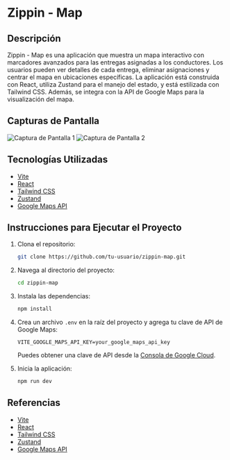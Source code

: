 # Zippin - Map

## Descripción

Zippin - Map es una aplicación que muestra un mapa interactivo con marcadores avanzados para las entregas asignadas a los conductores. Los usuarios pueden ver detalles de cada entrega, eliminar asignaciones y centrar el mapa en ubicaciones específicas. La aplicación está construida con React, utiliza Zustand para el manejo del estado, y está estilizada con Tailwind CSS. Además, se integra con la API de Google Maps para la visualización del mapa.

## Capturas de Pantalla

![Captura de Pantalla 1](link-a-la-captura-1.png)
![Captura de Pantalla 2](link-a-la-captura-2.png)

## Tecnologías Utilizadas

- [Vite](https://vitejs.dev/)
- [React](https://reactjs.org/)
- [Tailwind CSS](https://tailwindcss.com/)
- [Zustand](https://github.com/pmndrs/zustand)
- [Google Maps API](https://developers.google.com/maps)

## Instrucciones para Ejecutar el Proyecto

1. Clona el repositorio:
   ```sh
   git clone https://github.com/tu-usuario/zippin-map.git
   ```
2. Navega al directorio del proyecto:
   ```sh
   cd zippin-map
   ```
3. Instala las dependencias:
   ```sh
   npm install
   ```
4. Crea un archivo `.env` en la raíz del proyecto y agrega tu clave de API de Google Maps:

   ```env
   VITE_GOOGLE_MAPS_API_KEY=your_google_maps_api_key
   ```

   Puedes obtener una clave de API desde la [Consola de Google Cloud](https://console.cloud.google.com/).

5. Inicia la aplicación:
   ```sh
   npm run dev
   ```

## Referencias

- [Vite](https://vitejs.dev/)
- [React](https://reactjs.org/)
- [Tailwind CSS](https://tailwindcss.com/)
- [Zustand](https://github.com/pmndrs/zustand)
- [Google Maps API](https://developers.google.com/maps)
